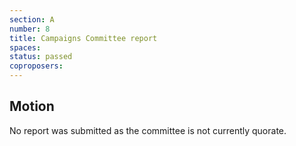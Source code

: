 ```yaml
---
section: A
number: 8
title: Campaigns Committee report
spaces:
status: passed
coproposers:
---
```

## Motion
No report was submitted as the committee is not currently quorate.
